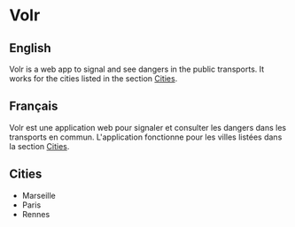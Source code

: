 # Volr

## English
Volr is a web app to signal and see dangers in the public transports.
It works for the cities listed in the section [Cities](#cities).

## Français
Volr est une application web pour signaler et consulter les dangers dans les transports en commun.
L'application fonctionne pour les villes listées dans la section [Cities](#cities).

## Cities
- Marseille
- Paris
- Rennes